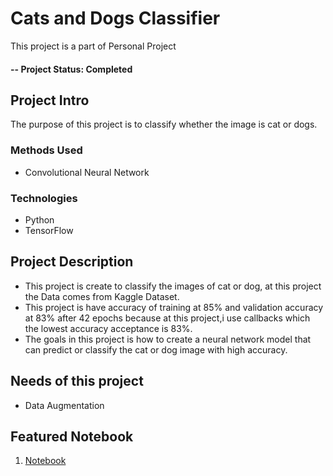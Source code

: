 # Cats and Dogs Classifier
This project is a part of Personal Project

#### -- Project Status: Completed

## Project Intro
The purpose of this project is to classify whether the image is cat or dogs.

### Methods Used
- Convolutional Neural Network

### Technologies
- Python
- TensorFlow

## Project Description
- This project is create to classify the images of cat or dog, at this project the Data comes from Kaggle Dataset.  
- This project is have accuracy of training at 85% and validation accuracy at 83% after 42 epochs because at this project,i use callbacks which the lowest accuracy acceptance is 83%.  
- The goals in this project is how to create a neural network model that can predict or classify the cat or dog image with high accuracy.

## Needs of this project
- Data Augmentation

## Featured Notebook
1. [Notebook](https://github.com/MrKelv/cats-dogs-image-classifier/blob/main/cats_vs_dogs.ipynb)
